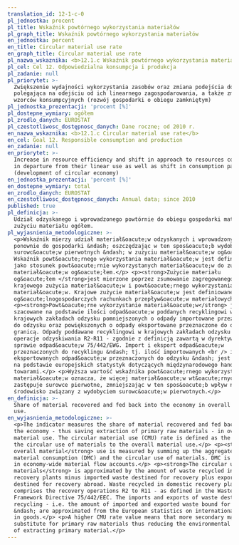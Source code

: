 ```yaml
---
translation_id: 12-1-c-0
pl_jednostka: procent
pl_title: Wskaźnik powtórnego wykorzystania materiałów
pl_graph_title: Wskaźnik powtórnego wykorzystania materiałów
en_jednostka: percent
en_title: Circular material use rate
en_graph_title: Circular material use rate
pl_nazwa_wskaznika: <b>12.1.c Wskaźnik powtórnego wykorzystania materiałów</b>
pl_cel: Cel 12. Odpowiedzialna konsumpcja i produkcja
pl_zadanie: null
pl_priorytet: >-
  Zwiększenie wydajności wykorzystania zasobów oraz zmiana podejścia do zasobów
  polegająca na odejściu od ich linearnego zagospodarowania, a także zmiana
  wzorców konsumpcyjnych (rozwój gospodarki o obiegu zamkniętym)
pl_jednostka_prezentacji: 'procent [%]'
pl_dostepne_wymiary: ogółem
pl_zrodlo_danych: EUROSTAT
pl_czestotliwosc_dostępnosc_danych: Dane roczne; od 2010 r.
en_nazwa_wskaznika: <b>12.1.c Circular material use rate</b>
en_cel: Goal 12. Responsible consumption and production
en_zadanie: null
en_priorytet: >-
  Increase in resource efficiency and shift in approach to resources consisting
  in departure from their linear use as well as shift in consumption patterns
  (development of circular economy)
en_jednostka_prezentacji: 'percent [%]'
en_dostepne_wymiary: total
en_zrodlo_danych: EUROSTAT
en_czestotliwosc_dostępnosc_danych: Annual data; since 2010
published: true
pl_definicja: >-
  Udział odzyskanego i wprowadzonego powtórnie do obiegu gospodarki materiału w
  zużyciu materiału ogółem.
pl_wyjasnienia_metodologiczne: >-
  <p>Wskaźnik mierzy udział materiał&oacute;w odzyskanych i wprowadzonych
  ponownie do gospodarki &ndash; oszczędzając w ten spos&oacute;b wydobycie
  surowc&oacute;w pierwotnych &ndash; w zużyciu materiał&oacute;w og&oacute;łem.
  Wskaźnik powt&oacute;rnego wykorzystania materiał&oacute;w jest definiowany
  jako stosunek powt&oacute;rnie wykorzystanych materiał&oacute;w do zużycia
  materiał&oacute;w og&oacute;łem.</p> <p><strong>Zużycie materiału
  og&oacute;łem </strong>jest mierzone poprzez zsumowanie zagregowanego
  krajowego zużycia materiał&oacute;w i powt&oacute;rnego wykorzystania
  materiał&oacute;w. Krajowe zużycie materiał&oacute;w jest definiowane w
  og&oacute;lnogospodarczych rachunkach przepływ&oacute;w materiałowych.</p>
  <p><strong>Powt&oacute;rne wykorzystanie materiał&oacute;w</strong> jest
  szacowane na podstawie ilości odpad&oacute;w poddanych recyklingowi w
  krajowych zakładach odzysku pomniejszonych o odpady importowane przeznaczone
  do odzysku oraz powiększonych o odpady eksportowane przeznaczone do odzysku za
  granicą. Odpady poddawane recyklingowi w krajowych zakładach odzysku obejmują
  operacje odzyskiwania R2-R11 - zgodnie z definicją zawartą w dyrektywie w
  sprawie odpad&oacute;w 75/442/EWG. Import i eksport odpad&oacute;w
  przeznaczonych do recyklingu &ndash; tj. ilość importowanych <br /> i
  eksportowanych odpad&oacute;w przeznaczonych do odzysku &ndash; jest szacowany
  na podstawie europejskich statystyk dotyczących międzynarodowego handlu
  towarami.</p> <p>Wyższa wartość wskaźnika powt&oacute;rnego wykorzystania
  materiał&oacute;w oznacza, że więcej materiał&oacute;w wt&oacute;rnych
  zastępuje surowce pierwotne, zmniejszając w ten spos&oacute;b wpływ na
  środowisko związany z wydobyciem surowc&oacute;w pierwotnych.</p>
en_definicja: >-
  Share of material recovered and fed back into the economy in overall material
  use.
en_wyjasnienia_metodologiczne: >-
  <p>The indicator measures the share of material recovered and fed back into
  the economy - thus saving extraction of primary raw materials - in overall
  material use. The circular material use (CMU) rate is defined as the ratio of
  the circular use of materials to the overall material use.</p> <p><strong>The
  overall material</strong> use is measured by summing up the aggregate domestic
  material consumption (DMC) and the circular use of materials. DMC is defined
  in economy-wide material flow accounts.</p> <p><strong>The circular use of
  materials</strong> is approximated by the amount of waste recycled in domestic
  recovery plants minus imported waste destined for recovery plus exported waste
  destined for recovery abroad. Waste recycled in domestic recovery plants
  comprises the recovery operations R2 to R11 - as defined in the Waste
  Framework Directive 75/442/EEC. The imports and exports of waste destined for
  recycling - i.e. the amount of imported and exported waste bound for recovery
  &ndash; are approximated from the European statistics on international trade
  in goods.</p> <p>A higher CMU rate value means that more secondary materials
  substitute for primary raw materials thus reducing the environmental impacts
  of extracting primary material.</p>
---
```

